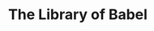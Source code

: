 ---
layout: page
title: The Library of Babel
description: A simulation of Borges' infinite library
img: assets/img/the_library.jpg
redirect: https://loreucci.itch.io/the-library-of-babel
importance: 1
category: games
---